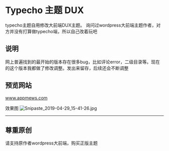 # Typecho 主题 DUX

typecho主题自用修改大前端DUX主题。
询问过wordpress大前端主题作者，对方并没有打算做typecho端，所以自己改着玩吧

## 说明

网上普遍找到的最开始的版本存在很多bug，比如评论error，二级目录等。现在的这个版本我都做了修改调整。发出来留存，后续还会不断调整



## 预览网站
  www.appmews.com

  效果图
  ![Snipaste_2019-04-29_15-41-26.jpg](https://i.loli.net/2019/04/29/5cc6aabdaab23.jpg)


-------------------

## 尊重原创
请支持原作者wordpress大前端，购买正版主题
